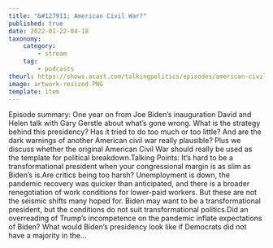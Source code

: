 ```yaml
---
title: "&#127911; American Civil War?"
published: true
date: 2022-01-22-04-18
taxonomy:
    category:
        - stream
    tag:
        - podcasts
theurl: https://shows.acast.com/talkingpolitics/episodes/american-civil-war
image: artwork-resized.PNG
template: item
---
```


Episode summary: One year on from Joe Biden&rsquo;s inauguration David and Helen talk with Gary Gerstle about what&rsquo;s gone wrong. What is the strategy behind this presidency? Has it tried to do too much or too little? And are the dark warnings of another American civil war really plausible? Plus we discuss whether the original American Civil War should really be used as the template for political breakdown.Talking Points: It&rsquo;s hard to be a transformational president when your congressional margin is as slim as Biden&rsquo;s is.Are critics being too harsh? Unemployment is down, the pandemic recovery was quicker than anticipated, and there is a broader renegotiation of work conditions for lower-paid workers. But these are not the seismic shifts many hoped for. Biden may want to be a transformational president, but the conditions do not suit transformational politics.Did an overreading of Trump&rsquo;s incompetence on the pandemic inflate expectations of Biden? What would Biden&rsquo;s presidency look like if Democrats did not have a majority in the&hellip;
